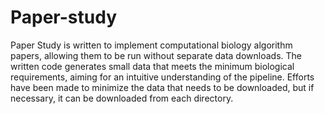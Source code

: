 # Paper-study

Paper Study is written to implement computational biology algorithm papers, allowing them to be run without separate data downloads. 
The written code generates small data that meets the minimum biological requirements, aiming for an intuitive understanding of the pipeline. 
Efforts have been made to minimize the data that needs to be downloaded, but if necessary, it can be downloaded from each directory.
